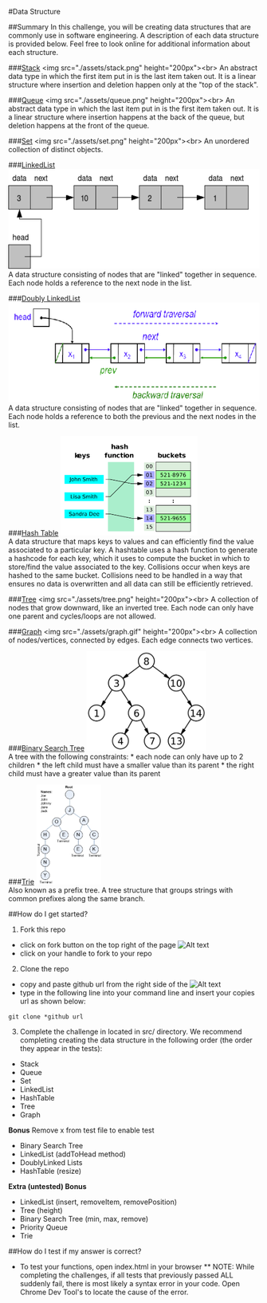 #Data Structure

##Summary
In this challenge, you will be creating data structures that are commonly use in software engineering. A description of each data structure is provided below. Feel free to look online for additional information about each structure.

###[Stack](https://en.wikipedia.org/wiki/Stack_(abstract_data_type))
<img src="./assets/stack.png" height="200px"><br>
An abstract data type in which the first item put in is the last item taken out. It is a linear
structure where insertion and deletion happen only at the "top of the stack".

###[Queue](https://en.wikipedia.org/wiki/Queue_(abstract_data_type))
<img src="./assets/queue.png" height="200px"><br>
An abstract data type in which the last item put in is the first item taken out. It is a linear
structure where insertion happens at the back of the queue, but deletion happens at the front of the queue.

###[Set](https://en.wikipedia.org/wiki/Set_(abstract_data_type))
<img src="./assets/set.png" height="200px"><br>
An unordered collection of distinct objects.

###[LinkedList](https://en.wikipedia.org/wiki/Linked_list)
<img src="./assets/linked_list.png" height="200px"><br> 
A data structure consisting of nodes that are "linked" together in sequence. Each node holds
a reference to the next node in the list.

###[Doubly LinkedList](https://en.wikipedia.org/wiki/Doubly_linked_list)
<img src="./assets/doubly_linked.PNG" height="200px"><br>
A data structure consisting of nodes that are "linked" together in sequence. Each node holds
a reference to both the previous and the next nodes in the list.

###[Hash Table](https://en.wikipedia.org/wiki/Hash_table)
<img src="./assets/hash_table.png" height="200px"><br>
A data structure that maps keys to values and can efficiently find the value associated to a particular key. A hashtable uses a hash function to generate a hashcode for each key, which it uses to compute the bucket in which to store/find the value associated to the key. Collisions occur when keys are hashed to the same bucket. Collisions need to be handled in a way that ensures no data is overwritten and all data can still be efficiently retrieved.  

###[Tree](https://en.wikipedia.org/wiki/Tree_(data_structure))
<img src="./assets/tree.png" height="200px"><br>
A collection of nodes that grow downward, like an inverted tree. Each node can only have one parent
and cycles/loops are not allowed.

###[Graph](https://en.wikipedia.org/wiki/Graph_(abstract_data_type))
<img src="./assets/graph.gif" height="200px"><br>
A collection of nodes/vertices, connected by edges. Each edge connects two vertices.

###[Binary Search Tree](https://en.wikipedia.org/wiki/Binary_search_tree)
<img src="./assets/binary.png" height="200px"><br>
A tree with the following constraints:
    * each node can only have up to 2 children
    * the left child must have a smaller value than its parent
    * the right child must have a greater value than its parent

###[Trie](https://en.wikipedia.org/wiki/Trie)
<img src="./assets/trie.jpg" height="200px"><br>
Also known as a prefix tree. A tree structure that groups strings with common prefixes along the
same branch.

##How do I get started?
1. Fork this repo
  - click on fork button on the top right of the page ![Alt text](http://u.cubeupload.com/azai91/howtofork.png)
  - click on your handle to fork to your repo

2. Clone the repo
  - copy and paste github url from the right side of the ![Alt text](http://u.cubeupload.com/azai91/howtoclone.png)
  - type in the following line into your command line and insert your copies url as shown below:
  ````
  git clone *github url
  ````

3. Complete the challenge in located in src/ directory. We recommend completing creating the data structure in the following order (the order they appear in the tests):

- Stack
- Queue
- Set
- LinkedList
- HashTable
- Tree
- Graph

**Bonus**
Remove x from test file to enable test
- Binary Search Tree
- LinkedList (addToHead method)
- DoublyLinked Lists
- HashTable (resize)

**Extra (untested) Bonus**
- LinkedList (insert, removeItem, removePosition)
- Tree (height)
- Binary Search Tree (min, max, remove)
- Priority Queue
- Trie

##How do I test if my answer is correct?
* To test your functions, open index.html in your browser
** NOTE: While completing the challenges, if all tests that previously passed ALL suddenly fail, there is most likely a syntax error in your code. Open Chrome Dev Tool's to locate the cause of the error.
